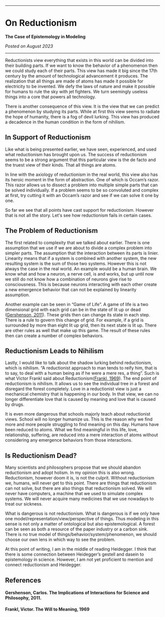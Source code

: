 ***

# On Reductionism

**The Case of Epistemology in Modeling**

*Posted on August 2023*

***

Reductionists view everything that exists in this world can be divided into their building parts. If we want to know the behavior of a phenomenon then we could study each of their parts. This view has made it big since the 17th century by the amount of technological advancement it produces. The realization that all things are made of atoms has made it possible for electricity to be invented. We defy the laws of nature and make it possible for humans to rule the sky with jet fighters. We turn seemingly useless things into a core that powers all technology.

There is another consequence of this view. It is the view that we can predict a phenomenon by studying its parts. While at first this view seems to radiate the hope of humanity, there is a fog of devil lurking. This view has produced a decadence in the human condition in the form of nihilism.

## In Support of Reductionism

Like what is being presented earlier, we have seen, experienced, and used what reductionism has brought upon us. The success of reductionism seems to be a strong argument that this particular view is the de facto and the truest view of their kinds. That all things are atoms.

In line with the axiology of reductionism in the real world, this view also has its heroic moment in the form of abstraction. One of which is Occam’s razor. This razor allows us to dissect a problem into multiple simple parts that can be solved individually. If a problem seems to be so convoluted and complex at first, try cutting it with an Occam’s razor and see if we can solve it one by one.

So far we see that all points have cast support for reductionism. However that is not all the story. Let's see how reductionism fails in certain cases.

## The Problem of Reductionism

The first related to complexity that we talked about earlier. There is one assumption that we use if we are about to divide a complex problem into simpler parts. The assumption that the interaction between its parts is linier. Linearity means that if a system is combined with another system, the new resulting system is the sum of those two systems. However this is not always the case in the real world. An example would be a human brain. We know what and how a neuron, a nerve cell, is and works, but up until now we still do not know how a combination of neurons give rise to consciousness. This is because neurons interacting with each other create a new emergence behavior that can not be explained by linearity assumption.

Another example can be seen in “Game of Life”. A game of life is a two dimensional grid with each grid can be in the state of lit up or dead ([Gershenson, 2011](#Gershenson,-Carlos.-The-Implications-of-Interactions-for-Science-and-Philosophy,-2011.)). These grids then can change its state in each step. There is a rule to govern this change of grid. For example, if a grid is surrounded by more than eight lit up grid, then its next state is lit up. There are other rules as well that make up this game. The result of these rules then can create a number of complex behaviors.

## Reductionism Leads to Nihilism

Lastly, I would like to talk about the shadow lurking behind reductionism, which is nihilism. “A reductionist approach to man tends to reify him, that is to say, to deal with a human being as if he were a mere res, a thing”. Such is what Victor Frankl said about Reductionism([Frankl, 1969](#Frankl,-Victor.-The-Will-to-Meaning,-1969)). The end point of reductionism is nihilism. It allows us to see the individual tree in a forest and disregard the forest completely. Love in a reductionist view is just a mechanical chemistry that is happening in our body. In that view, we can no longer differentiate love that is caused by meaning and love that is caused by drugs.

It is even more dangerous that schools majorly teach about reductionist views. School will no longer humanize us. This is the reason why we find more and more people struggling to find meaning on this day. Humans have been reduced to atoms. What we find meaningful in this life, love, relationship, suffering, are reduced into a mere interaction of atoms without considering any emergence behaviors from those interactions.

## Is Reductionism Dead?

Many scientists and philosophers propose that we should abandon reductionism and adopt holism. In my opinion this is also wrong. Reductionism, however doom it is, is not the culprit. Without reductionism we, humans, will never get to this point. There are things that reductionism can not solve, but there are also things that reductionism solved. We will never have computers, a machine that we used to simulate complex systems. We will never acquire many medicines that we use nowadays to treat our sickness.

What is dangerous is not reductionism. What is dangerous is if we only have one model/representation/view/perspective of things. Thus modeling in this sense is not only a matter of ontological but also epistemological. A forest can be seen as both a resource of the paper industry or a carbon sink. There is no true model of things/behavior/system/phenomenon, we should choose our own lens in which way to see the problem.

At this point of writing, I am in the middle of reading Heidegger. I think that there is some connection between Heidegger’s gestell and dasein to epistemology in science. However, I am not yet proficient to mention and connect reductionism and Heidegger.

## References

#### Gershenson, Carlos. The Implications of Interactions for Science and Philosophy, 2011.

#### Frankl, Victor. The Will to Meaning, 1969
